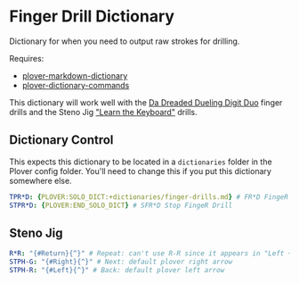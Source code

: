 # Finger Drill Dictionary

Dictionary for when you need to output raw strokes for drilling.

Requires:
- [plover-markdown-dictionary](https://github.com/antistic/plover-markdown-dictionary)
- [plover-dictionary-commands](https://pypi.org/project/plover-dict-commands/)

This dictionary will work well with the [Da Dreaded Dueling Digit
Duo](https://joshuagrams.github.io/steno-jig/finger-drills.html?section=1&iterations=20)
finger drills and the Steno Jig ["Learn the
Keyboard"](https://joshuagrams.github.io/steno-jig/learn-keyboard.html) drills.


## Dictionary Control

This expects this dictionary to be located in a `dictionaries` folder in the Plover
config folder. You'll need to change this if you put this dictionary somewhere else.

```yaml
TPR*D: {PLOVER:SOLO_DICT:+dictionaries/finger-drills.md} # FR*D FingeR Drill
STPR*D: {PLOVER:END_SOLO_DICT} # SFR*D Stop FingeR Drill
```

## Steno Jig

```yaml
R*R: "{#Return}{^}" # Repeat: can't use R-R since it appears in "Left + Right" drill
STPH-G: "{#Right}{^}" # Next: default plover right arrow
STPH-R: "{#Left}{^}" # Back: default plover left arrow
```

